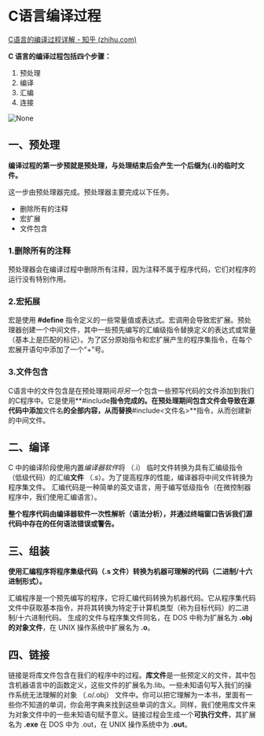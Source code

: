# C语言编译过程

[C语言的编译过程详解 - 知乎 (zhihu.com)](https://zhuanlan.zhihu.com/p/558783902)

**C 语言的编译过程包括四个步骤：**

1. 预处理
2. 编译
3. 汇编
4. 连接

![None](D:\Study_log\杂项\C语言编译过程.png)

## 一、预处理

**编译过程的第一步预就是预处理，与处理结束后会产生一个后缀为(.i)的临时文件。**

这一步由预处理器完成。预处理器主要完成以下任务。

- 删除所有的注释
- 宏扩展
- 文件包含

### 1.删除所有的注释

预处理器会在编译过程中删除所有注释，因为注释不属于程序代码，它们对程序的运行没有特别作用。

### 2.宏拓展

宏是使用 **#define** 指令定义的一些常量值或表达式。宏调用会导致宏扩展。预处理器创建一个中间文件，其中一些预先编写的汇编级指令替换定义的表达式或常量（基本上是匹配的标记）。为了区分原始指令和宏扩展产生的程序集指令，在每个宏展开语句中添加了一个“+”号。

### 3.文件包含
C语言中的文件包含是在预处理期间*将另一*个包含一些预写代码的文件添加到我们的C程序中。它是使用**#include**指令完成的。在预处理期间包含文件会导致在源代码中添加**文件名**的全部内容，从而替换**#include<文件名>**指令，从而创建新的中间文件。

## 二、编译

C 中的编译阶段使用内置*编译器软件*将 （.i） 临时文件转换为具有汇编级指令（低级代码）的汇编**文件** （.s）。为了提高程序的性能，编译器将中间文件转换为程序集文件。
汇编代码是一种简单的英文语言，用于编写低级指令（在微控制器程序中，我们使用汇编语言）。

**整个程序代码由编译器软件一次性解析（语法分析），并通过终端窗口告诉我们源代码中存在的任何语法错误或警告。**

## 三、组装
**使用汇编程序将程序集级代码（.s 文件）转换为机器可理解的代码（二进制/十六进制形式）。**

汇编程序是一个预先编写的程序，它将汇编代码转换为机器代码。它从程序集代码文件中获取基本指令，并将其转换为特定于计算机类型（称为目标代码）的二进制/十六进制代码。
生成的文件与程序集文件同名，在 DOS 中称为扩展名为 **.obj** **的对象文件**，在 UNIX 操作系统中扩展名为 **.o**。

## 四、链接
链接是将库文件包含在我们的程序中的过程。**库文件**是一些预定义的文件，其中包含机器语言中的函数定义，这些文件的扩展名为.lib。一些未知语句写入我们的操作系统无法理解的对象 （.o/.obj） 文件中。你可以把它理解为一本书，里面有一些你不知道的单词，你会用字典来找到这些单词的含义。同样，我们使用库文件来为对象文件中的一些未知语句赋予意义。链接过程会生成一个**可执行文件**，其扩展名为 **.exe** 在 DOS 中为 .out，在 UNIX 操作系统中为 **.out**。
